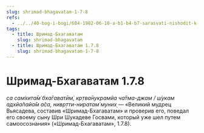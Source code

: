 ```yaml
---
slug: shrimad-bhagavatam-1-7-8
refs:
  - ../../40-bog-i-bogi/684-1982-06-10-a-b1-b4-b7-sarasvati-nishodit-k-brahme-ot-narayany-no-daet-klyuch-k-postizheniyu-krishny.md
tags:
  - title: Шримад-Бхагаватам
    slug: shrimad-bhagavatam
  - title: Шримад-Бхагаватам 1.7.8
    slug: shrimad-bhagavatam-1-7-8
---
```


# Шримад-Бхагаватам 1.7.8

*са сам̇хита̄м̇ бха̄гаватӣм̇, кр̣тва̄нукрамйа ча̄тма-джам / ш́укам адхйа̄пайа̄м а̄са, нивр̣тти-ниратам̇ муних̣* — «Великий мудрец Вьясадева, составив «Шримад-Бхагаватам» и проверив его, поведал его своему сыну Шри Шукадеве Госвами, который уже шел путем самоосознания» («Шримад-Бхагаватам», 1.7.8).
